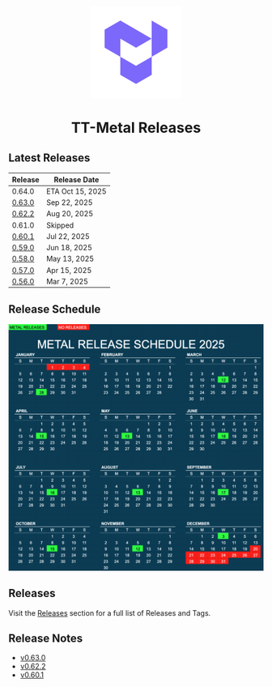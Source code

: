 <div align="center">

<img src="https://github.com/tenstorrent/tt-metal/blob/main/docs/source/common/images/favicon.png" width="180" height="180" />

<h1>

TT-Metal Releases

</h1>

</div>

## Latest Releases

| Release | Release Date |
|---------|--------------|
| 0.64.0  | ETA Oct 15, 2025 |
| [0.63.0](https://github.com/tenstorrent/tt-metal/releases/tag/v0.63.0) | Sep 22, 2025 |
| [0.62.2](https://github.com/tenstorrent/tt-metal/releases/tag/v0.62.2) | Aug 20, 2025 |
| 0.61.0  | Skipped |
| [0.60.1](https://github.com/tenstorrent/tt-metal/releases/tag/v0.60.1) | Jul 22, 2025 |
| [0.59.0](https://github.com/tenstorrent/tt-metal/releases/tag/v0.59.0) | Jun 18, 2025 |
| [0.58.0](https://github.com/tenstorrent/tt-metal/releases/tag/v0.58.0) | May 13, 2025 |
| [0.57.0](https://github.com/tenstorrent/tt-metal/releases/tag/v0.57.0) | Apr 15, 2025 |
| [0.56.0](https://github.com/tenstorrent/tt-metal/releases/tag/v0.56.0) | Mar 7, 2025  |

## Release Schedule

![](https://github.com/tenstorrent/tt-metal/blob/main/docs/source/common/images/Metal_Release_Schedule_2025.png)

## Releases

Visit the [Releases](https://github.com/tenstorrent/tt-metal/releases) section for a full list of Releases and Tags.

## Release Notes

- [v0.63.0](https://github.com/tenstorrent/tt-metal/releases/tag/v0.63.0)
- [v0.62.2](https://github.com/tenstorrent/tt-metal/releases/tag/v0.62.2)
- [v0.60.1](https://github.com/tenstorrent/tt-metal/releases/tag/v0.60.1)
